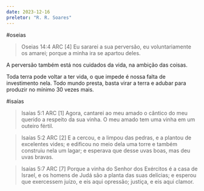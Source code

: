 ```yaml
---
date: 2023-12-16
preletor: "R. R. Soares"
---
```


#oseias
> Oseias 14:4 ARC [4] Eu sararei a sua perversão, eu voluntariamente os amarei; porque a minha ira se apartou deles.

A perversão também está nos cuidados da vida, na ambição das coisas.

Toda terra pode voltar a ter vida, o que impede é nossa falta de investimento nela. Todo mundo presta, basta virar a terra e adubar para produzir no mínimo 30 vezes mais.

#isaías
> Isaías 5:1 ARC [1] Agora, cantarei ao meu amado o cântico do meu querido a respeito da sua vinha. O meu amado tem uma vinha em um outeiro fértil.

> Isaías 5:2 ARC [2] E a cercou, e a limpou das pedras, e a plantou de excelentes vides; e edificou no meio dela uma torre e também construiu nela um lagar; e esperava que desse uvas boas, mas deu uvas bravas.

> Isaías 5:7 ARC [7] Porque a vinha do Senhor dos Exércitos é a casa de Israel, e os homens de Judá são a planta das suas delícias; e esperou que exercessem juízo, e eis aqui opressão; justiça, e eis aqui clamor.